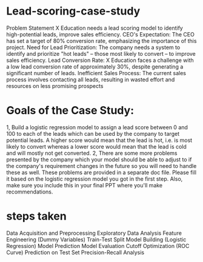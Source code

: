 # Lead-scoring-case-study
Problem Statement
X Education needs a lead scoring model to identify high-potential leads, improve sales efficiency.
CEO's Expectation: The CEO has set a target of 80% conversion rate, emphasizing the importance of this project.
Need for Lead Prioritization: The company needs a system to identify and prioritize "hot leads" – those most likely to convert – to improve sales efficiency.
Lead Conversion Rate: X Education faces a challenge with a low lead conversion rate of approximately 30%, despite generating a significant number of leads.
Inefficient Sales Process: The current sales process involves contacting all leads, resulting in wasted effort and resources on less promising prospects

# Goals of the Case Study:
1, Build a logistic regression model to assign a lead score between 0 and 100 to each of the leads which can be used by the company to target potential leads. A higher score would mean that the lead is hot, i.e. is most likely to convert whereas a lower score would mean that the lead is cold and will mostly not get converted.
2, There are some more problems presented by the company which your model should be able to adjust to if the company's requirement changes in the future so you will need to handle these as well. These problems are provided in a separate doc file. Please fill it based on the logistic regression model you got in the first step. Also, make sure you include this in your final PPT where you'll make recommendations.

# steps taken
Data Acquisition and Preprocessing
Exploratory Data Analysis
Feature Engineering (Dummy Variables)
Train-Test Split
Model Building (Logistic Regression)
Model Prediction
Model Evaluation
Cutoff Optimization (ROC Curve)
Prediction on Test Set
Precision-Recall Analysis
